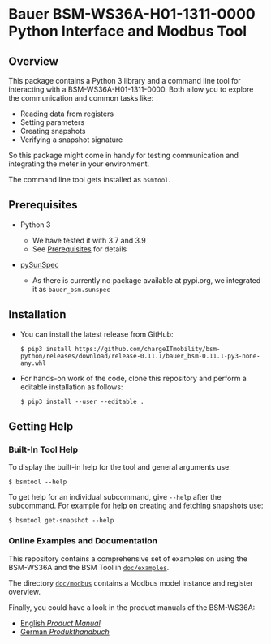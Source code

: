 # Bauer BSM-WS36A-H01-1311-0000 Python Interface and Modbus Tool

## Overview

This package contains a Python 3 library and a command line tool for
interacting with a BSM-WS36A-H01-1311-0000. Both allow you to explore the
communication and common tasks like:

* Reading data from registers
* Setting parameters
* Creating snapshots
* Verifying a snapshot signature

So this package might come in handy for testing communication and integrating
the meter in your environment.

The command line tool gets installed as `bsmtool`.


## Prerequisites

* Python 3
    * We have tested it with 3.7 and 3.9
    * See [Prerequisites](doc/examples/prerequisites.md#python-3) for details

* [pySunSpec](https://github.com/sunspec/pysunspec/)
    * As there is currently no package available at pypi.org, we integrated it
      as `bauer_bsm.sunspec`


## Installation

* You can install the latest release from GitHub:
  ```
  $ pip3 install https://github.com/chargeITmobility/bsm-python/releases/download/release-0.11.1/bauer_bsm-0.11.1-py3-none-any.whl
  ```

* For hands-on work of the code, clone this repository and perform a editable installation as follows:
  ```
  $ pip3 install --user --editable .
  ```


## Getting Help

### Built-In Tool Help

To display the built-in help for the tool and general arguments use:
```
$ bsmtool --help
```
To get help for an individual subcommand, give `--help` after the subcommand.
For example for help on creating and fetching snapshots use:
```
$ bsmtool get-snapshot --help
```


### Online Examples and Documentation

This repository contains a comprehensive set of examples on using the BSM-WS36A
and the BSM Tool in [`doc/examples`](doc/examples/README.md).

The directory [`doc/modbus`](doc/modbus) contains a Modbus model instance and
register overview.

Finally, you could have a look in the product manuals of the BSM-WS36A:
* [English _Product Manual_](doc/manuals/Product_manual_BSM_EN_210511.pdf)
* [German _Produkthandbuch_](doc/manuals/Produkthandbuch_BSM_DE_v1-0.pdf)
